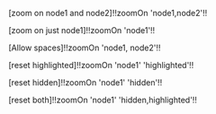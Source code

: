 [zoom on node1 and node2]!!zoomOn 'node1,node2'!!

[zoom on just node1]!!zoomOn 'node1'!!

[Allow spaces]!!zoomOn 'node1, node2'!!

[reset highlighted]!!zoomOn 'node1' 'highlighted'!!

[reset hidden]!!zoomOn 'node1' 'hidden'!!

[reset both]!!zoomOn 'node1' 'hidden,highlighted'!!

